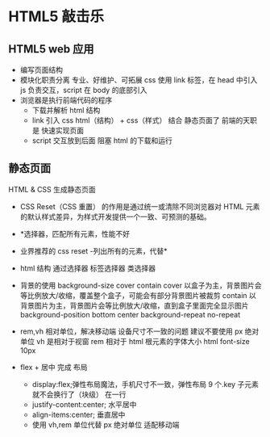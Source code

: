 # HTML5 敲击乐

## HTML5 web 应用

- 编写页面结构
- 模块化职责分离
  专业、好维护、可拓展
  css 使用 link 标签，在 head 中引入
  js 负责交互，script 在 body 的底部引入
- 浏览器是执行前端代码的程序
  - 下载并解析 html 结构
  - link 引入 css
    html（结构） + css（样式） 结合 静态页面了
    前端的天职是 快速实现页面
  - script 交互放到后面
    阻塞 html 的下载和运行

## 静态页面

HTML & CSS 生成静态页面

- CSS Reset（CSS 重置） 的作用是通过统一或清除不同浏览器对 HTML 元素的默认样式差异，为样式开发提供一个一致、可预测的基础。
- \*选择器，匹配所有元素，性能不好
- 业界推荐的 css reset -列出所有的元素，代替\*
- html 结构
  通过选择器
  标签选择器
  类选择器
- 背景的使用
  background-size cover contain
  cover 以盒子为主，背景图片会等比例放大/收缩，覆盖整个盒子，可能会有部分背景图片被裁剪
  contain 以背景图片为主，背景图片会等比例放大/收缩，直到盒子里面完全显示图片
  background-position bottom center
  background-repeat no-repeat
- rem,vh 相对单位，解决移动端 设备尺寸不一致的问题
  建议不要使用 px 绝对单位
  vh 是相对于视窗
  rem 相对于 html 根元素的字体大小
  html font-size 10px

- flex + 居中 完成 布局
  - display:flex;弹性布局魔法，手机尺寸不一致，弹性布局
    9 个.key 子元素就不会换行了（块级） 在一行
  - justify-content:center; 水平居中
  - align-items:center; 垂直居中
  - 使用 vh,rem 单位代替 px 绝对单位 适配移动端
